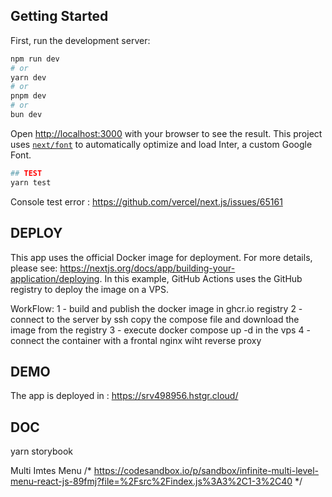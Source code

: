 ## Getting Started
First, run the development server:

```bash
npm run dev
# or
yarn dev
# or
pnpm dev
# or
bun dev
```

Open [http://localhost:3000](http://localhost:3000) with your browser to see the result.
This project uses [`next/font`](https://nextjs.org/docs/basic-features/font-optimization) to automatically optimize and load Inter, a custom Google Font.

```bash
## TEST
yarn test
```

Console test error :
https://github.com/vercel/next.js/issues/65161


## DEPLOY
This app uses the official Docker image for deployment. For more details, please see: https://nextjs.org/docs/app/building-your-application/deploying. In this example, GitHub Actions uses the GitHub registry to deploy the image on a VPS.

WorkFlow:
 1 - build and publish the docker image in ghcr.io registry
 2 - connect to the server by ssh copy the compose file and download the image from the registry
 3 - execute docker compose up -d in the vps
 4 - connect the container with a frontal nginx wiht reverse proxy 

## DEMO
The app is deployed in :
https://srv498956.hstgr.cloud/

## DOC
yarn storybook




Multi Imtes Menu
/*
https://codesandbox.io/p/sandbox/infinite-multi-level-menu-react-js-89fmj?file=%2Fsrc%2Findex.js%3A3%2C1-3%2C40
*/